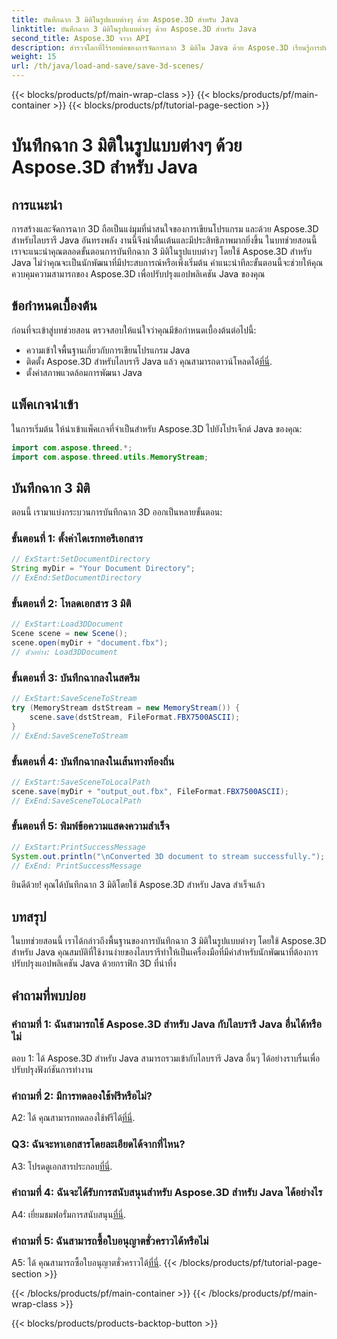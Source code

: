 ```yaml
---
title: บันทึกฉาก 3 มิติในรูปแบบต่างๆ ด้วย Aspose.3D สำหรับ Java
linktitle: บันทึกฉาก 3 มิติในรูปแบบต่างๆ ด้วย Aspose.3D สำหรับ Java
second_title: Aspose.3D จาวา API
description: สำรวจโลกที่ไร้รอยต่อของการจัดการฉาก 3 มิติใน Java ด้วย Aspose.3D เรียนรู้การบันทึกฉากในรูปแบบต่างๆ ได้อย่างง่ายดาย
weight: 15
url: /th/java/load-and-save/save-3d-scenes/
---
```


{{< blocks/products/pf/main-wrap-class >}}
{{< blocks/products/pf/main-container >}}
{{< blocks/products/pf/tutorial-page-section >}}

# บันทึกฉาก 3 มิติในรูปแบบต่างๆ ด้วย Aspose.3D สำหรับ Java

## การแนะนำ

การสร้างและจัดการฉาก 3D ถือเป็นแง่มุมที่น่าสนใจของการเขียนโปรแกรม และด้วย Aspose.3D สำหรับไลบรารี Java อันทรงพลัง งานนี้จึงน่าตื่นเต้นและมีประสิทธิภาพมากยิ่งขึ้น ในบทช่วยสอนนี้ เราจะแนะนำคุณตลอดขั้นตอนการบันทึกฉาก 3 มิติในรูปแบบต่างๆ โดยใช้ Aspose.3D สำหรับ Java ไม่ว่าคุณจะเป็นนักพัฒนาที่มีประสบการณ์หรือเพิ่งเริ่มต้น คำแนะนำทีละขั้นตอนนี้จะช่วยให้คุณควบคุมความสามารถของ Aspose.3D เพื่อปรับปรุงแอปพลิเคชัน Java ของคุณ

## ข้อกำหนดเบื้องต้น

ก่อนที่จะเข้าสู่บทช่วยสอน ตรวจสอบให้แน่ใจว่าคุณมีข้อกำหนดเบื้องต้นต่อไปนี้:

- ความเข้าใจพื้นฐานเกี่ยวกับการเขียนโปรแกรม Java
-  ติดตั้ง Aspose.3D สำหรับไลบรารี Java แล้ว คุณสามารถดาวน์โหลดได้[ที่นี่](https://releases.aspose.com/3d/java/).
- ตั้งค่าสภาพแวดล้อมการพัฒนา Java

## แพ็คเกจนำเข้า

ในการเริ่มต้น ให้นำเข้าแพ็คเกจที่จำเป็นสำหรับ Aspose.3D ไปยังโปรเจ็กต์ Java ของคุณ:

```java
import com.aspose.threed.*;
import com.aspose.threed.utils.MemoryStream;

```

## บันทึกฉาก 3 มิติ

ตอนนี้ เรามาแบ่งกระบวนการบันทึกฉาก 3D ออกเป็นหลายขั้นตอน:

### ขั้นตอนที่ 1: ตั้งค่าไดเรกทอรีเอกสาร

```java
// ExStart:SetDocumentDirectory
String myDir = "Your Document Directory";
// ExEnd:SetDocumentDirectory
```

### ขั้นตอนที่ 2: โหลดเอกสาร 3 มิติ

```java
// ExStart:Load3DDocument
Scene scene = new Scene();
scene.open(myDir + "document.fbx");
// ตัวอย่าง: Load3DDocument
```

### ขั้นตอนที่ 3: บันทึกฉากลงในสตรีม

```java
// ExStart:SaveSceneToStream
try (MemoryStream dstStream = new MemoryStream()) {
    scene.save(dstStream, FileFormat.FBX7500ASCII);
}
// ExEnd:SaveSceneToStream
```

### ขั้นตอนที่ 4: บันทึกฉากลงในเส้นทางท้องถิ่น

```java
// ExStart:SaveSceneToLocalPath
scene.save(myDir + "output_out.fbx", FileFormat.FBX7500ASCII);
// ExEnd:SaveSceneToLocalPath
```

### ขั้นตอนที่ 5: พิมพ์ข้อความแสดงความสำเร็จ

```java
// ExStart:PrintSuccessMessage
System.out.println("\nConverted 3D document to stream successfully.");
// ExEnd: PrintSuccessMessage
```

ยินดีด้วย! คุณได้บันทึกฉาก 3 มิติโดยใช้ Aspose.3D สำหรับ Java สำเร็จแล้ว

## บทสรุป

ในบทช่วยสอนนี้ เราได้กล่าวถึงพื้นฐานของการบันทึกฉาก 3 มิติในรูปแบบต่างๆ โดยใช้ Aspose.3D สำหรับ Java คุณสมบัติที่ใช้งานง่ายของไลบรารีทำให้เป็นเครื่องมือที่มีค่าสำหรับนักพัฒนาที่ต้องการปรับปรุงแอปพลิเคชัน Java ด้วยกราฟิก 3D ที่น่าทึ่ง

## คำถามที่พบบ่อย

### คำถามที่ 1: ฉันสามารถใช้ Aspose.3D สำหรับ Java กับไลบรารี Java อื่นได้หรือไม่

ตอบ 1: ได้ Aspose.3D สำหรับ Java สามารถรวมเข้ากับไลบรารี Java อื่นๆ ได้อย่างราบรื่นเพื่อปรับปรุงฟังก์ชันการทำงาน

### คำถามที่ 2: มีการทดลองใช้ฟรีหรือไม่?

 A2: ได้ คุณสามารถทดลองใช้ฟรีได้[ที่นี่](https://releases.aspose.com/).

### Q3: ฉันจะหาเอกสารโดยละเอียดได้จากที่ไหน?

A3: โปรดดูเอกสารประกอบ[ที่นี่](https://reference.aspose.com/3d/java/).

### คำถามที่ 4: ฉันจะได้รับการสนับสนุนสำหรับ Aspose.3D สำหรับ Java ได้อย่างไร

 A4: เยี่ยมชมฟอรั่มการสนับสนุน[ที่นี่](https://forum.aspose.com/c/3d/18).

### คำถามที่ 5: ฉันสามารถซื้อใบอนุญาตชั่วคราวได้หรือไม่

 A5: ได้ คุณสามารถซื้อใบอนุญาตชั่วคราวได้[ที่นี่](https://purchase.aspose.com/temporary-license/).
{{< /blocks/products/pf/tutorial-page-section >}}

{{< /blocks/products/pf/main-container >}}
{{< /blocks/products/pf/main-wrap-class >}}

{{< blocks/products/products-backtop-button >}}
